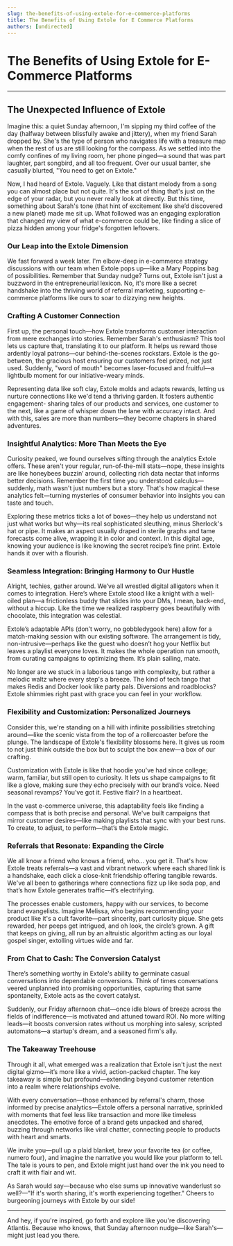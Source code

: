 ```yaml
---
slug: the-benefits-of-using-extole-for-e-commerce-platforms
title: The Benefits of Using Extole for E Commerce Platforms
authors: [undirected]
---
```



# The Benefits of Using Extole for E-Commerce Platforms

---

## The Unexpected Influence of Extole

Imagine this: a quiet Sunday afternoon, I'm sipping my third coffee of the day (halfway between blissfully awake and jittery), when my friend Sarah dropped by. She's the type of person who navigates life with a treasure map when the rest of us are still looking for the compass. As we settled into the comfy confines of my living room, her phone pinged—a sound that was part laughter, part songbird, and all too frequent. Over our usual banter, she casually blurted, "You need to get on Extole." 

Now, I had heard of Extole. Vaguely. Like that distant melody from a song you can almost place but not quite. It's the sort of thing that's just on the edge of your radar, but you never really look at directly. But this time, something about Sarah's tone (that hint of excitement like she’d discovered a new planet) made me sit up. What followed was an engaging exploration that changed my view of what e-commerce could be, like finding a slice of pizza hidden among your fridge's forgotten leftovers.

### Our Leap into the Extole Dimension

We fast forward a week later. I'm elbow-deep in e-commerce strategy discussions with our team when Extole pops up—like a Mary Poppins bag of possibilities. Remember that Sunday nudge? Turns out, Extole isn't just a buzzword in the entrepreneurial lexicon. No, it's more like a secret handshake into the thriving world of referral marketing, supporting e-commerce platforms like ours to soar to dizzying new heights.

### Crafting A Customer Connection

First up, the personal touch—how Extole transforms customer interaction from mere exchanges into stories. Remember Sarah's enthusiasm? This tool lets us capture that, translating it to our platform. It helps us reward those ardently loyal patrons—our behind-the-scenes rockstars. Extole is the go-between, the gracious host ensuring our customers feel prized, not just used. Suddenly, "word of mouth" becomes laser-focused and fruitful—a lightbulb moment for our initiative-weary minds.

Representing data like soft clay, Extole molds and adapts rewards, letting us nurture connections like we'd tend a thriving garden. It fosters authentic engagement- sharing tales of our products and services, one customer to the next, like a game of whisper down the lane with accuracy intact. And with this, sales are more than numbers—they become chapters in shared adventures.

### Insightful Analytics: More Than Meets the Eye

Curiosity peaked, we found ourselves sifting through the analytics Extole offers. These aren't your regular, run-of-the-mill stats—nope, these insights are like honeybees buzzin’ around, collecting rich data nectar that informs better decisions. Remember the first time you understood calculus—suddenly, math wasn't just numbers but a story. That's how magical these analytics felt—turning mysteries of consumer behavior into insights you can taste and touch.

Exploring these metrics ticks a lot of boxes—they help us understand not just what works but why—its real sophisticated sleuthing, minus Sherlock's hat or pipe. It makes an aspect usually draped in sterile graphs and tame forecasts come alive, wrapping it in color and context. In this digital age, knowing your audience is like knowing the secret recipe’s fine print. Extole hands it over with a flourish.

### Seamless Integration: Bringing Harmony to Our Hustle

Alright, techies, gather around. We’ve all wrestled digital alligators when it comes to integration. Here’s where Extole stood like a knight with a well-oiled plan—a frictionless buddy that slides into your DMs, I mean, back-end, without a hiccup. Like the time we realized raspberry goes beautifully with chocolate, this integration was celestial.

Extole’s adaptable APIs (don’t worry, no gobbledygook here) allow for a match-making session with our existing software. The arrangement is tidy, non-intrusive—perhaps like the guest who doesn’t hog your Netflix but leaves a playlist everyone loves. It makes the whole operation run smooth, from curating campaigns to optimizing them. It’s plain sailing, mate.

No longer are we stuck in a laborious tango with complexity, but rather a melodic waltz where every step's a breeze. The kind of tech tango that makes Redis and Docker look like party pals. Diversions and roadblocks? Extole shimmies right past with grace you can feel in your workflow.

### Flexibility and Customization: Personalized Journeys

Consider this, we're standing on a hill with infinite possibilities stretching around—like the scenic vista from the top of a rollercoaster before the plunge. The landscape of Extole's flexibility blossoms here. It gives us room to not just think outside the box but to sculpt the box anew—a box of our crafting.

Customization with Extole is like that hoodie you've had since college; warm, familiar, but still open to curiosity. It lets us shape campaigns to fit like a glove, making sure they echo precisely with our brand’s voice. Need seasonal revamps? You’ve got it. Festive flair? In a heartbeat. 

In the vast e-commerce universe, this adaptability feels like finding a compass that is both precise and personal. We've built campaigns that mirror customer desires—like making playlists that sync with your best runs. To create, to adjust, to perform—that’s the Extole magic.

### Referrals that Resonate: Expanding the Circle

We all know a friend who knows a friend, who... you get it. That's how Extole treats referrals—a vast and vibrant network where each shared link is a handshake, each click a close-knit friendship offering tangible rewards. We've all been to gatherings where connections fizz up like soda pop, and that’s how Extole generates traffic—it’s electrifying.

The processes enable customers, happy with our services, to become brand evangelists. Imagine Melissa, who begins recommending your product like it's a cult favorite—part sincerity, part curiosity pique. She gets rewarded, her peeps get intrigued, and oh look, the circle’s grown. A gift that keeps on giving, all run by an altruistic algorithm acting as our loyal gospel singer, extolling virtues wide and far.

### From Chat to Cash: The Conversion Catalyst

There’s something worthy in Extole's ability to germinate casual conversations into dependable conversions. Think of times conversations veered unplanned into promising opportunities, capturing that same spontaneity, Extole acts as the covert catalyst.

Suddenly, our Friday afternoon chat—once idle blows of breeze across the fields of indifference—is motivated and attuned toward ROI. No more wilting leads—it boosts conversion rates without us morphing into salesy, scripted automatons—a startup's dream, and a seasoned firm's ally.

### The Takeaway Treehouse

Through it all, what emerged was a realization that Extole isn't just the next digital gizmo—it’s more like a vivid, action-packed chapter. The key takeaway is simple but profound—extending beyond customer retention into a realm where relationships evolve.

With every conversation—those enhanced by referral's charm, those informed by precise analytics—Extole offers a personal narrative, sprinkled with moments that feel less like transaction and more like timeless anecdotes. The emotive force of a brand gets unpacked and shared, buzzing through networks like viral chatter, connecting people to products with heart and smarts.

We invite you—pull up a plaid blanket, brew your favorite tea (or coffee, numero four), and imagine the narrative you would like your platform to tell. The tale is yours to pen, and Extole might just hand over the ink you need to craft it with flair and wit. 

As Sarah would say—because who else sums up innovative wanderlust so well?—"If it's worth sharing, it's worth experiencing together." Cheers to burgeoning journeys with Extole by our side!

---

And hey, if you're inspired, go forth and explore like you're discovering Atlantis. Because who knows, that Sunday afternoon nudge—like Sarah's—might just lead you there.